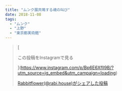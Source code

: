 ```yaml
---
title: "ムンク展共鳴する魂の叫び"
date: 2018-11-08
tags: 
  - "ムンク"
  - "上野"
  - "東京都美術館"
---
```


> [
> 
> この投稿をInstagramで見る
> 
> ](https://www.instagram.com/p/Bp6E6Xfll9B/?utm_source=ig_embed&utm_campaign=loading)
> 
> [Rabbitflower(@rabi.house)がシェアした投稿](https://www.instagram.com/p/Bp6E6Xfll9B/?utm_source=ig_embed&utm_campaign=loading)

<script async src="//www.instagram.com/embed.js"></script>
